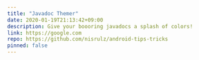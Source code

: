 ```yaml
---
title: "Javadoc Themer"
date: 2020-01-19T21:13:42+09:00
description: Give your boooring javadocs a splash of colors!
link: https://google.com
repo: https://github.com/nisrulz/android-tips-tricks
pinned: false
---
```

